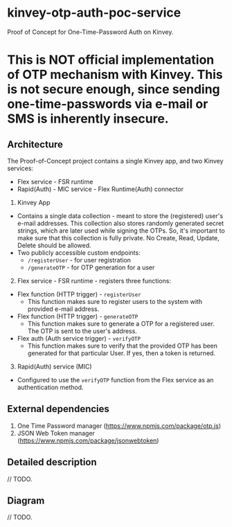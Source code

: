 # kinvey-otp-auth-poc-service
Proof of Concept for One-Time-Password Auth on Kinvey.

# This is NOT official implementation of OTP mechanism with Kinvey. This is not secure enough, since sending one-time-passwords via e-mail or SMS is inherently insecure.

## Architecture
The Proof-of-Concept project contains a single Kinvey app, and two Kinvey services:
  - Flex service - FSR runtime
  - Rapid(Auth) - MIC service - Flex Runtime(Auth) connector
  
1. Kinvey App
  - Contains a single data collection - meant to store the (registered) user's e-mail addresses. This collection also stores randomly generated secret strings, which are later used while signing the OTPs. So, it's important to make sure that this collection is fully private. No Create, Read, Update, Delete should be allowed.
  - Two publicly accessible custom endpoints:
    + `/registerUser` - for user registration
    + `/generateOTP` - for OTP generation for a user
2. Flex service - FSR runtime - registers three functions:
  - Flex function (HTTP trigger) - `registerUser`
    + This function makes sure to register users to the system with provided e-mail address.
  - Flex function (HTTP trigger) - `generateOTP`
    + This function makes sure to generate a OTP for a registered user. The OTP is sent to the user's address.
  - Flex auth (Auth service trigger) - `verifyOTP`
    + This function makes sure to verify that the provided OTP has been generated for that particular User. If yes, then a token is returned. 
3. Rapid(Auth) service (MIC)
  - Configured to use the `verifyOTP` function from the Flex service as an authentication method.
    
## External dependencies
1. One Time Password manager (https://www.npmjs.com/package/otp.js)
2. JSON Web Token manager (https://www.npmjs.com/package/jsonwebtoken)

## Detailed description
// TODO.

## Diagram
// TODO.
